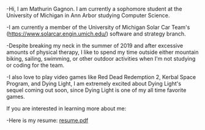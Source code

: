 -Hi, I am Mathurin Gagnon. I am currently a sophomore student at the University of Michigan in Ann Arbor studying Computer Science.

-I am currently a member of the University of Michigan Solar Car Team's (https://www.solarcar.engin.umich.edu/) software and strategy branch.

-Despite breaking my neck in the summer of 2019 and after excessive amounts of physical therapy, I like to spend my time outside either mountain biking, sailing, swimming, or other outdoor activities when I'm not studying or coding for the team.

-I also love to play video games like Red Dead Redemption 2, Kerbal Space Program, and Dying Light, I am extremely excited about Dying Light's sequel coming out soon, since Dying Light is one of my all time favorite games.

If you are interested in learning more about me:

-Here is my resume: [resume.pdf](https://github.com/mtgagnon/mtgagnon/files/7857865/resume.pdf)

<!---
mtgagnon/mtgagnon is a ✨ special ✨ repository because its `README.md` (this file) appears on your GitHub profile.
You can click the Preview link to take a look at your changes.
--->
